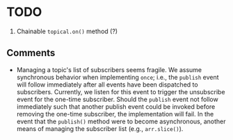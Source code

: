 TODO
====

1. 	Chainable `topical.on()` method (?)


## Comments

* 	Managing a topic's list of subscribers seems fragile. We assume synchronous behavior when implementing `once`; i.e., the `publish` event will follow immediately after all events have been dispatched to subscribers. Currently, we listen for this event to trigger the unsubscribe event for the one-time subscriber. Should the `publish` event not follow immediately such that another publish event could be invoked before removing the one-time subscriber, the implementation will fail. In the event that the `publish()` method were to become asynchronous, another means of managing  the subscriber list (e.g., `arr.slice()`).